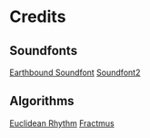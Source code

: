 # Credits

## Soundfonts

[Earthbound Soundfont](https://www.williamkage.com/snes_soundfonts/#mo2_soundfont)
[Soundfont2](https://musical-artifacts.com/artifacts/1392)

## Algorithms

[Euclidean Rhythm](https://github.com/brianhouse/bjorklund)
[Fractmus](https://fractmus.com/Math.php)